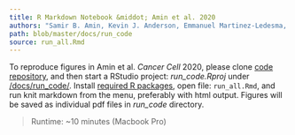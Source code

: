 ```yaml
---
title: R Markdown Notebook &middot; Amin et al. 2020
authors: "Samir B. Amin, Kevin J. Anderson, Emmanuel Martinez-Ledesma, Emre Kocakavuk, Floris P. Barthel, Cynthia Kassab, James P. Long"
path: blob/master/docs/run_code
source: run_all.Rmd
---
```


To reproduce figures in Amin et al. *Cancer Cell* 2020, please clone [code repository](https://github.com/TheJacksonLaboratory/canineglioma), and then start a RStudio project: *run_code.Rproj* under [/docs/run_code/](https://github.com/TheJacksonLaboratory/canineglioma/blob/master/docs/run_code). Install [required R packages](/figures/A1_preload/#load-r-packages), open file: `run_all.Rmd`, and run knit markdown from the menu, preferably with html output. Figures will be saved as individual pdf files in *run_code* directory.

>Runtime: ~10 minutes (Macbook Pro)
